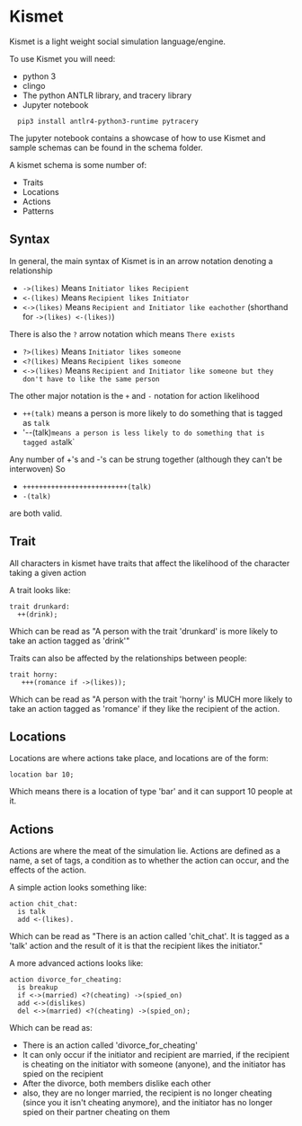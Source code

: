 # Kismet

Kismet is a light weight social simulation language/engine.

To use Kismet you will need:

* python 3
* clingo
* The python ANTLR library, and tracery library
* Jupyter notebook


```
  pip3 install antlr4-python3-runtime pytracery
```

The jupyter notebook contains a showcase of how to use Kismet and sample schemas can be found in the schema folder.

A kismet schema is some number of:

* Traits
* Locations
* Actions
* Patterns

## Syntax
In general, the main syntax of Kismet is in an arrow notation denoting a relationship

* `->(likes)` Means `Initiator likes Recipient`
* `<-(likes)` Means `Recipient likes Initiator`
* `<->(likes)` Means `Recipient and Initiator like eachother` (shorthand for `->(likes) <-(likes)`)

There is also the `?` arrow notation which means `There exists`

* `?>(likes)` Means `Initiator likes someone`
* `<?(likes)` Means `Recipient likes someone`
* `<->(likes)` Means `Recipient and Initiator like someone but they don't have to like the same person`

The other major notation is the `+` and `-` notation for action likelihood

* `++(talk)` means a person is more likely to do something that is tagged as `talk`
* '--(talk)` means a person is less likely to do something that is tagged as `talk`

Any number of +'s and -'s can be strung together (although they can't be interwoven) So 

* `++++++++++++++++++++++++++(talk)`
* `-(talk)`

are both valid.

## Trait

All characters in kismet have traits that affect the likelihood of the character taking a given action

A trait looks like:

```
trait drunkard:
  ++(drink);
```

Which can be read as "A person with the trait 'drunkard' is more likely to take an action tagged as 'drink'"

Traits can also be affected by the relationships between people:

```
trait horny:
   +++(romance if ->(likes));
```

Which can be read as "A person with the trait 'horny' is MUCH more likely to take an action tagged as 'romance' if they like the recipient of the action.


## Locations

Locations are where actions take place, and locations are of the form:

```
location bar 10;
```

Which means there is a location of type 'bar' and it can support 10 people at it.

## Actions

Actions are where the meat of the simulation lie.  Actions are defined as a name, a set of tags, a condition as to whether the action can occur, and the effects of the action.

A simple action looks something like:

```
action chit_chat:
  is talk
  add <-(likes).
```

Which can be read as "There is an action called 'chit_chat'.  It is tagged as a 'talk' action and the result of it is that the recipient likes the initiator."

A more advanced actions looks like:

```
action divorce_for_cheating:
  is breakup
  if <->(married) <?(cheating) ->(spied_on)
  add <->(dislikes)
  del <->(married) <?(cheating) ->(spied_on);
```

Which can be read as:
* There is an action called 'divorce_for_cheating'
* It can only occur if the initiator and recipient are married, if the recipient is cheating on the initiator with someone (anyone), and the initiator has spied on the recipient
* After the divorce, both members dislike each other
* also, they are no longer married, the recipient is no longer cheating (since you it isn't cheating anymore), and the initiator has no longer spied on their partner cheating on them
  

